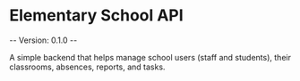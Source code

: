 # Elementary School API

-- Version: 0.1.0 --

A simple backend that helps manage school users (staff and students), their classrooms, absences, reports, and tasks.
